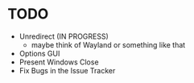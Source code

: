 # TODO

- Unredirect (IN PROGRESS)
  - maybe think of Wayland or something like that
- Options GUI
- Present Windows Close
- Fix Bugs in the Issue Tracker
